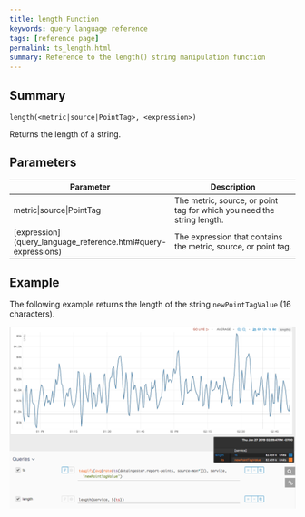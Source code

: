 ```yaml
---
title: length Function
keywords: query language reference
tags: [reference page]
permalink: ts_length.html
summary: Reference to the length() string manipulation function
---
```

## Summary
```
length(<metric|source|PointTag>, <expression>)
```
Returns the length of a string.

## Parameters
<table style="width: 100%;">
<tbody>
<thead>
<tr><th width="20%">Parameter</th><th width="80%">Description</th></tr>
</thead>
<tr>
<td markdown="span">metric|source|PointTag</td>
<td>The metric, source, or point tag for which you need the string length.</td></tr><tr>
<td markdown="span"> [expression](query_language_reference.html#query-expressions)</td>
<td>The expression that contains the metric, source, or point tag.</td></tr>
</tbody>
</table>


## Example

The following example returns the length of the string `newPointTagValue` (16 characters). 

![ts length](images/ts_length.png)
